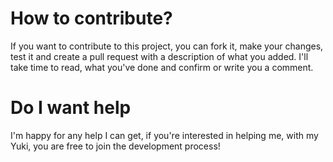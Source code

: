 # How to contribute?
If you want to contribute to this project, you can fork it, make your changes, test it and create a pull request with a description of what you added. I'll take time to read, what you've done and confirm or write you a comment.
# Do I want help
I'm happy for any help I can get, if you're interested in helping me, with my Yuki, you are free to join the development process!
